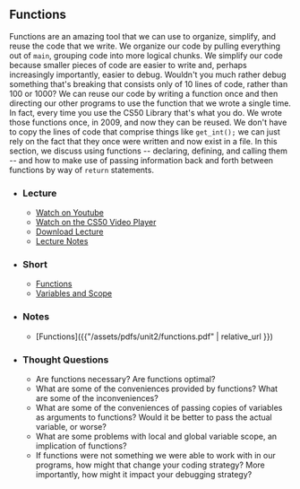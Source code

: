 ## Functions

Functions are an amazing tool that we can use to organize, simplify, and reuse the code that we write. We organize our code by pulling everything out of `main`, grouping code into more logical chunks. We simplify our code because smaller pieces of code are easier to write and, perhaps increasingly importantly, easier to debug. Wouldn't you much rather debug something that's breaking that consists only of 10 lines of code, rather than 100 or 1000? We can reuse our code by writing a function once and then directing our other programs to use the function that we wrote a single time. In fact, every time you use the CS50 Library that's what you do. We wrote those functions once, in 2009, and now they can be reused. We don't have to copy the lines of code that comprise things like `get_int();` we can just rely on the fact that they once were written and now exist in a file. In this section, we discuss using functions -- declaring, defining, and calling them -- and how to make use of passing information back and forth between functions by way of `return` statements.

- ### Lecture
  - [Watch on Youtube](https://www.youtube.com/embed/EApk15pCIEA?start=1922&end=4591)
  - [Watch on the CS50 Video Player](https://video.cs50.net/2017/fall/lectures/1?t=32m02s)
  - [Download Lecture](http://cdn.cs50.net/2017/fall/lectures/1/lecture1-720p.mp4?download)
  - [Lecture Notes](https://docs.cs50.net/2017/fall/notes/1/lecture1.html#functions)

- ### Short
  - [Functions](https://www.youtube.com/embed/n1glFqt3g38)
  - [Variables and Scope](https://www.youtube.com/embed/GiFbdVGjF9I)

- ### Notes
  - [Functions]({{"/assets/pdfs/unit2/functions.pdf" | relative_url }})

- ### Thought Questions
  - Are functions necessary? Are functions optimal?
  - What are some of the conveniences provided by functions? What are some of the inconveniences?
  - What are some of the conveniences of passing copies of variables as arguments to functions? Would it be better to pass the actual variable, or worse?
  - What are some problems with local and global variable scope, an implication of functions?
  - If functions were not something we were able to work with in our programs, how might that change your coding strategy? More importantly, how might it impact your debugging strategy?
